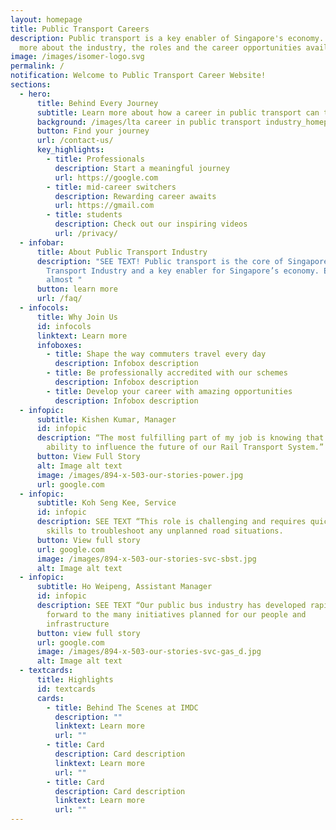 ```yaml
---
layout: homepage
title: Public Transport Careers
description: Public transport is a key enabler of Singapore's economy. Learn
  more about the industry, the roles and the career opportunities available.
image: /images/isomer-logo.svg
permalink: /
notification: Welcome to Public Transport Career Website!
sections:
  - hero:
      title: Behind Every Journey
      subtitle: Learn more about how a career in public transport can take you places
      background: /images/lta career in public transport industry_homepage banner.png
      button: Find your journey
      url: /contact-us/
      key_highlights:
        - title: Professionals
          description: Start a meaningful journey
          url: https://google.com
        - title: mid-career switchers
          description: Rewarding career awaits
          url: https://gmail.com
        - title: students
          description: Check out our inspiring videos
          url: /privacy/
  - infobar:
      title: About Public Transport Industry
      description: "SEE TEXT! Public transport is the core of Singapore’s Land
        Transport Industry and a key enabler for Singapore’s economy. Every day,
        almost "
      button: learn more
      url: /faq/
  - infocols:
      title: Why Join Us
      id: infocols
      linktext: Learn more
      infoboxes:
        - title: Shape the way commuters travel every day
          description: Infobox description
        - title: Be professionally accredited with our schemes
          description: Infobox description
        - title: Develop your career with amazing opportunities
          description: Infobox description
  - infopic:
      subtitle: Kishen Kumar, Manager
      id: infopic
      description: “The most fulfilling part of my job is knowing that I have the
        ability to influence the future of our Rail Transport System.”
      button: View Full Story
      alt: Image alt text
      image: /images/894-x-503-our-stories-power.jpg
      url: google.com
  - infopic:
      subtitle: Koh Seng Kee, Service
      id: infopic
      description: SEE TEXT “This role is challenging and requires quick-thinking
        skills to troubleshoot any unplanned road situations.
      button: View full story
      url: google.com
      image: /images/894-x-503-our-stories-svc-sbst.jpg
      alt: Image alt text
  - infopic:
      subtitle: Ho Weipeng, Assistant Manager
      id: infopic
      description: SEE TEXT “Our public bus industry has developed rapidly and I look
        forward to the many initiatives planned for our people and
        infrastructure
      button: view full story
      url: google.com
      image: /images/894-x-503-our-stories-svc-gas_d.jpg
      alt: Image alt text
  - textcards:
      title: Highlights
      id: textcards
      cards:
        - title: Behind The Scenes at IMDC
          description: ""
          linktext: Learn more
          url: ""
        - title: Card
          description: Card description
          linktext: Learn more
          url: ""
        - title: Card
          description: Card description
          linktext: Learn more
          url: ""
---
```

